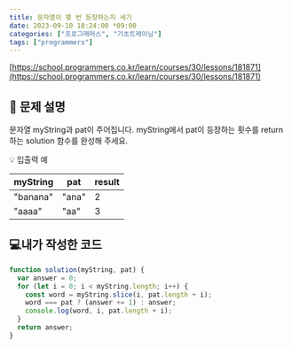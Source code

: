 ```yaml
---
title: 문자열이 몇 번 등장하는지 세기
date: 2023-09-10 18:24:00 *09:00
categories: ["프로그래머스", "기초트레이닝"]
tags: ["programmers"]
---
```


[https://school.programmers.co.kr/learn/courses/30/lessons/181871](https://school.programmers.co.kr/learn/courses/30/lessons/181871)

## 📔 문제 설명

문자열 myString과 pat이 주어집니다. myString에서 pat이 등장하는 횟수를 return 하는 solution 함수를 완성해 주세요.

💡 입출력 예

| myString | pat   | result |
| -------- | ----- | ------ |
| "banana" | "ana" | 2      |
| "aaaa"   | "aa"  | 3      |

## 💻내가 작성한 코드

```js
function solution(myString, pat) {
  var answer = 0;
  for (let i = 0; i < myString.length; i++) {
    const word = myString.slice(i, pat.length + i);
    word === pat ? (answer += 1) : answer;
    console.log(word, i, pat.length + i);
  }
  return answer;
}
```
